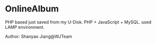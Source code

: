 # OnlineAlbum

PHP based just saved from my U-Disk.
PHP + JavaScript + MySQL.
used LAMP environment.


Author: Shanyao Jiang@WJTeam
